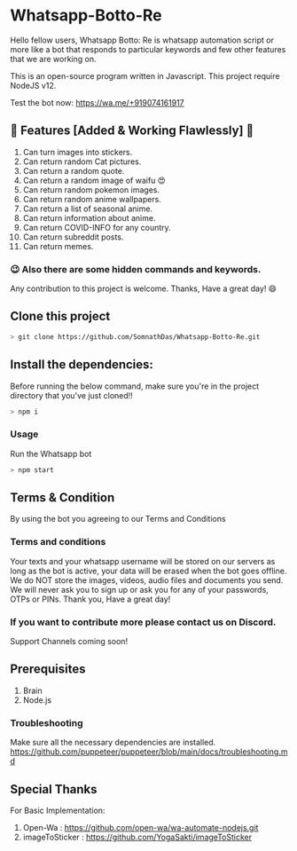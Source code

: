 # Whatsapp-Botto-Re
Hello fellow users, Whatsapp Botto: Re is whatsapp automation script or more like a bot that responds to particular keywords and few other features that we are working on.

This is an open-source program written in Javascript. 
This project require NodeJS v12.

Test the bot now: https://wa.me/+919074161917

## :star2:  Features [Added & Working Flawlessly] :star2: 
1) Can turn images into stickers.
2) Can return random Cat pictures.
3) Can return a random quote.
4) Can return a random image of waifu :heart_eyes: 
4) Can return random pokemon images.
5) Can return random anime wallpapers.
6) Can return a list of seasonal anime.
7) Can return information about anime.
8) Can return COVID-INFO for any country.
9) Can return subreddit posts.
10) Can return memes.

### :wink:  Also there are some hidden commands and keywords.

Any contribution to this project is welcome.
Thanks, Have a great day!  :smile: 

## Clone this project

```bash
> git clone https://github.com/SomnathDas/Whatsapp-Botto-Re.git
```

## Install the dependencies:
Before running the below command, make sure you're in the project directory that
you've just cloned!!

```bash
> npm i
```

### Usage
Run the Whatsapp bot

```bash
> npm start
```

## Terms & Condition
By using the bot you agreeing to our Terms and Conditions 
### Terms and conditions
Your texts and your whatsapp username will be stored on our servers as long as the bot is active, your data will be erased when the bot goes offline. We do NOT store the images, videos, audio files and documents you send. We will never ask you to sign up or ask you for any of your passwords, OTPs or PINs. Thank you, Have a great day! 

### If you want to contribute more please contact us on Discord. 
Support Channels coming soon!

## Prerequisites
1. Brain
2. Node.js

### Troubleshooting
Make sure all the necessary dependencies are installed.
https://github.com/puppeteer/puppeteer/blob/main/docs/troubleshooting.md

## Special Thanks
For Basic Implementation:
1. Open-Wa : https://github.com/open-wa/wa-automate-nodejs.git
2. imageToSticker : https://github.com/YogaSakti/imageToSticker
